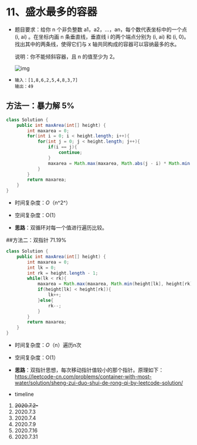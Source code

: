 # 11、盛水最多的容器

- 题目要求：给你 n 个非负整数 a1，a2，...，an，每个数代表坐标中的一个点 (i, ai) 。在坐标内画 n 条垂直线，垂直线 i 的两个端点分别为 (i, ai) 和 (i, 0)。找出其中的两条线，使得它们与 x 轴共同构成的容器可以容纳最多的水。

  说明：你不能倾斜容器，且 n 的值至少为 2。

  ![img](https://aliyun-lc-upload.oss-cn-hangzhou.aliyuncs.com/aliyun-lc-upload/uploads/2018/07/25/question_11.jpg)

- ```
  输入：[1,8,6,2,5,4,8,3,7]
  输出：49
  ```


## 方法一：暴力解  5%

```java
class Solution {
    public int maxArea(int[] height) {
        int maxarea = 0;
        for(int i = 0; i < height.length; i++){
            for(int j = 0; j < height.length; j++){
                if(i == j){
                    continue;
                }
                maxarea = Math.max(maxarea, Math.abs(j - i) * Math.min(height[i], height[j]));
            }
        }
        return maxarea;
    }
}
```

- 时间复杂度：*O*（n^2^）

- 空间复杂度：O(1）

- **思路**：双循环对每一个值进行遍历比较。

##方法二：双指针 71.19%

```java
class Solution {
    public int maxArea(int[] height) {
        int maxarea = 0;
        int lk = 0;
        int rk = height.length - 1;
        while(lk < rk){
            maxarea = Math.max(maxarea, Math.min(height[lk], height[rk]) * (rk - lk));
            if(height[lk] < height[rk]){
                lk++;
            }else{
                rk--;
            }
        }
        return maxarea;
    }
}
```

- 时间复杂度：*O*（n）遍历n次
- 空间复杂度：O(1）
- **思路**：双指针思想，每次移动指针值较小的那个指针。原理如下：https://leetcode-cn.com/problems/container-with-most-water/solution/sheng-zui-duo-shui-de-rong-qi-by-leetcode-solution/



- timeline

1. ~~2020.7.2-~~
2. 2020.7.3
3. 2020.7.4
4. 2020.7.9
5. 2020.7.16
6. 2020.7.31